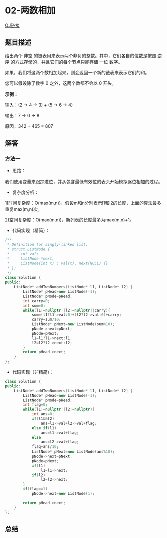 # 02-两数相加

[OJ链接](https://leetcode-cn.com/problems/add-two-numbers/)

## 题目描述

给出两个 非空 的链表用来表示两个非负的整数。其中，它们各自的位数是按照 逆序 的方式存储的，并且它们的每个节点只能存储 一位 数字。

如果，我们将这两个数相加起来，则会返回一个新的链表来表示它们的和。

您可以假设除了数字 0 之外，这两个数都不会以 0 开头。

**示例：**

输入：(2 -> 4 -> 3) + (5 -> 6 -> 4)

输出：7 -> 0 -> 8

原因：342 + 465 = 807

## 解答
### 方法一

* 思路：

我们使用变量来跟踪进位，并从包含最低有效位的表头开始模拟逐位相加的过程。

* 复杂度分析：

1)时间复杂度：O(max(m,n))，假设m和n分别表示l1和l2的长度，上面的算法最多重复max(m,n)次。

2)空间复杂度：O(max(m,n))，新列表的长度最多为max(m,n)+1。

* 代码实现（精简）：
```c++
/**
 * Definition for singly-linked list.
 * struct ListNode {
 *     int val;
 *     ListNode *next;
 *     ListNode(int x) : val(x), next(NULL) {}
 * };
 */
class Solution {
public:
    ListNode* addTwoNumbers(ListNode* l1, ListNode* l2) {
        ListNode* pHead=new ListNode(-1);
        ListNode* pNode=pHead;
        int carry=0;
        int sum=0;
        while(l1!=nullptr||l2!=nullptr||carry){
            sum=(l1?l1->val:0)+(l2?l2->val:0)+carry;
            carry=sum/10;
            ListNode* pNext=new ListNode(sum%10);
            pNode->next=pNext;
            pNode=pNext;
            l1=l1?l1->next:l1;
            l2=l2?l2->next:l2;
        }        
        return pHead->next;
    }
};
```

* 代码实现（非精简）：

```c++
class Solution {
public:
    ListNode* addTwoNumbers(ListNode* l1, ListNode* l2) {
        ListNode* pHead=new ListNode(-1);
        ListNode* pNode=pHead;
        int flag=0;
        while(l1!=nullptr||l2!=nullptr){
            int ans=0;
            if(l1&&l2)
                ans=l1->val+l2->val+flag;
            else if(l1)
                ans=l1->val+flag;
            else 
                ans=l2->val+flag;
            flag=ans/10;
            ListNode* pNext=new ListNode(ans%10);
            pNode->next=pNext;
            pNode=pNext;
            if(l1)
                l1=l1->next;
            if(l2)
                l2=l2->next;
        }
        if(flag==1)
            pNode->next=new ListNode(1);
        
        return pHead->next;
    }
};
```

## 总结

